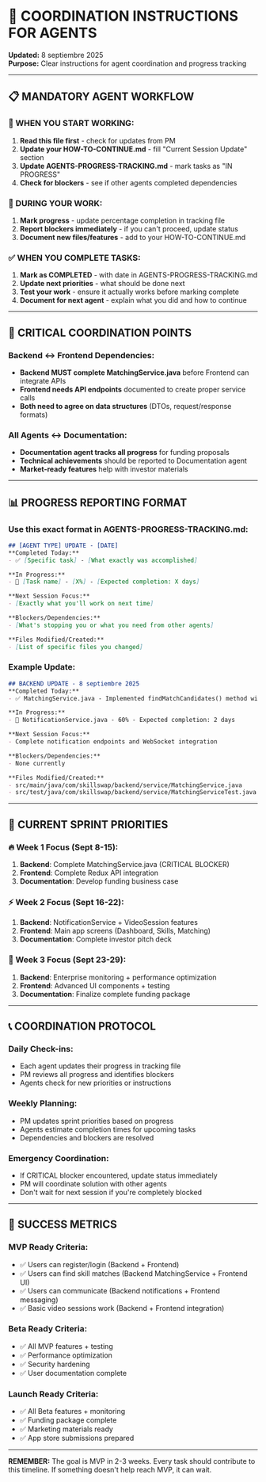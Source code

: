 # 🎯 COORDINATION INSTRUCTIONS FOR AGENTS
**Updated:** 8 septiembre 2025  
**Purpose:** Clear instructions for agent coordination and progress tracking

---

## 📋 **MANDATORY AGENT WORKFLOW**

### **🔄 WHEN YOU START WORKING:**
1. **Read this file first** - check for updates from PM
2. **Update your HOW-TO-CONTINUE.md** - fill "Current Session Update" section
3. **Update AGENTS-PROGRESS-TRACKING.md** - mark tasks as "IN PROGRESS"
4. **Check for blockers** - see if other agents completed dependencies

### **🔄 DURING YOUR WORK:**
1. **Mark progress** - update percentage completion in tracking file
2. **Report blockers immediately** - if you can't proceed, update status
3. **Document new files/features** - add to your HOW-TO-CONTINUE.md

### **✅ WHEN YOU COMPLETE TASKS:**
1. **Mark as COMPLETED** - with date in AGENTS-PROGRESS-TRACKING.md
2. **Update next priorities** - what should be done next
3. **Test your work** - ensure it actually works before marking complete
4. **Document for next agent** - explain what you did and how to continue

---

## 🚨 **CRITICAL COORDINATION POINTS**

### **Backend ↔ Frontend Dependencies:**
- **Backend MUST complete MatchingService.java** before Frontend can integrate APIs
- **Frontend needs API endpoints** documented to create proper service calls
- **Both need to agree on data structures** (DTOs, request/response formats)

### **All Agents ↔ Documentation:**
- **Documentation agent tracks all progress** for funding proposals
- **Technical achievements** should be reported to Documentation agent
- **Market-ready features** help with investor materials

---

## 📊 **PROGRESS REPORTING FORMAT**

### **Use this exact format in AGENTS-PROGRESS-TRACKING.md:**

```markdown
## [AGENT TYPE] UPDATE - [DATE]
**Completed Today:**
- ✅ [Specific task] - [What exactly was accomplished]

**In Progress:**
- 🔄 [Task name] - [X%] - [Expected completion: X days]

**Next Session Focus:**
- [Exactly what you'll work on next time]

**Blockers/Dependencies:**
- [What's stopping you or what you need from other agents]

**Files Modified/Created:**
- [List of specific files you changed]
```

### **Example Update:**
```markdown
## BACKEND UPDATE - 8 septiembre 2025
**Completed Today:**
- ✅ MatchingService.java - Implemented findMatchCandidates() method with algorithm

**In Progress:**
- 🔄 NotificationService.java - 60% - Expected completion: 2 days

**Next Session Focus:**
- Complete notification endpoints and WebSocket integration

**Blockers/Dependencies:**
- None currently

**Files Modified/Created:**
- src/main/java/com/skillswap/backend/service/MatchingService.java
- src/test/java/com/skillswap/backend/service/MatchingServiceTest.java
```

---

## 🎯 **CURRENT SPRINT PRIORITIES**

### **🔥 Week 1 Focus (Sept 8-15):**
1. **Backend**: Complete MatchingService.java (CRITICAL BLOCKER)
2. **Frontend**: Complete Redux API integration 
3. **Documentation**: Develop funding business case

### **⚡ Week 2 Focus (Sept 16-22):**
1. **Backend**: NotificationService + VideoSession features
2. **Frontend**: Main app screens (Dashboard, Skills, Matching)
3. **Documentation**: Complete investor pitch deck

### **🚀 Week 3 Focus (Sept 23-29):**
1. **Backend**: Enterprise monitoring + performance optimization
2. **Frontend**: Advanced UI components + testing
3. **Documentation**: Finalize complete funding package

---

## 📞 **COORDINATION PROTOCOL**

### **Daily Check-ins:**
- Each agent updates their progress in tracking file
- PM reviews all progress and identifies blockers
- Agents check for new priorities or instructions

### **Weekly Planning:**
- PM updates sprint priorities based on progress
- Agents estimate completion times for upcoming tasks
- Dependencies and blockers are resolved

### **Emergency Coordination:**
- If CRITICAL blocker encountered, update status immediately
- PM will coordinate solution with other agents
- Don't wait for next session if you're completely blocked

---

## 🏁 **SUCCESS METRICS**

### **MVP Ready Criteria:**
- ✅ Users can register/login (Backend + Frontend)
- ✅ Users can find skill matches (Backend MatchingService + Frontend UI)
- ✅ Users can communicate (Backend notifications + Frontend messaging)
- ✅ Basic video sessions work (Backend + Frontend integration)

### **Beta Ready Criteria:**
- ✅ All MVP features + testing
- ✅ Performance optimization
- ✅ Security hardening
- ✅ User documentation complete

### **Launch Ready Criteria:**
- ✅ All Beta features + monitoring
- ✅ Funding package complete
- ✅ Marketing materials ready
- ✅ App store submissions prepared

---

**REMEMBER:** The goal is MVP in 2-3 weeks. Every task should contribute to this timeline. If something doesn't help reach MVP, it can wait.
